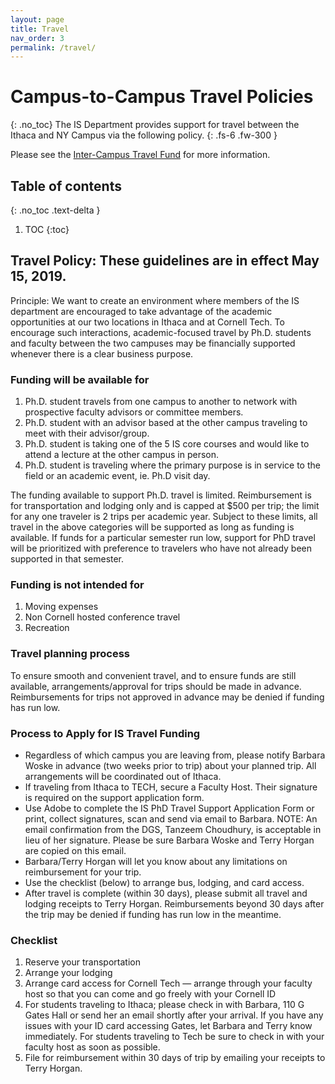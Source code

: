 ```yaml
---
layout: page
title: Travel
nav_order: 3
permalink: /travel/
---
```

# Campus-to-Campus Travel Policies
{: .no_toc}
The IS Department provides support for travel between the Ithaca and NY Campus via the following policy.
{: .fs-6 .fw-300 }

Please see the [Inter-Campus Travel Fund](https://infosci.cornell.edu/phd/current-phds/inter-campus-travel-fund) for more information.


## Table of contents
{: .no_toc .text-delta }

1. TOC
{:toc}



## Travel Policy: These guidelines are in effect May 15, 2019.

Principle:  We want to create an environment where members of the IS department are encouraged to take advantage of the academic opportunities at our two locations in Ithaca and at Cornell Tech. To encourage such interactions, academic-focused travel by Ph.D. students and faculty between the two campuses may be financially supported whenever there is a clear business purpose.

### Funding will be available for

1. Ph.D. student travels from one campus to another to network with prospective faculty advisors or committee members.
2. Ph.D. student with an advisor based at the other campus traveling to meet with their advisor/group.
3. Ph.D. student is taking one of the 5 IS core courses and would like to attend a lecture at the other campus in person.
4. Ph.D. student is traveling where the primary purpose is in service to the field or an academic event, ie. Ph.D visit day.   

The funding available to support Ph.D. travel is limited. Reimbursement is for transportation and lodging only and is capped at $500 per trip; the limit for any one traveler is 2 trips per academic year.  Subject to these limits, all travel in the above categories will be supported as long as funding is available. If funds for a particular semester run low, support for PhD travel will be prioritized with preference to travelers who have not already been supported in that semester.

### Funding is not intended for

1. Moving expenses
2. Non Cornell hosted conference travel
3. Recreation

### Travel planning process

To ensure smooth and convenient travel, and to ensure funds are still available, arrangements/approval for trips should be made in advance.  Reimbursements for trips not approved in advance may be denied if funding has run low.

### Process to Apply for IS Travel Funding

* Regardless of which campus you are leaving from, please notify Barbara Woske in advance (two weeks prior to trip) about your planned trip. All arrangements will be coordinated out of Ithaca.
* If traveling from Ithaca to TECH, secure a Faculty Host. Their signature is required on the support application form.
* Use Adobe to complete the IS PhD Travel Support Application Form or print, collect signatures, scan and send via email to Barbara.  NOTE: An email confirmation from the DGS, Tanzeem Choudhury, is acceptable in lieu of her signature. Please be sure Barbara Woske and Terry Horgan are copied on this email.
* Barbara/Terry Horgan will let you know about any limitations on reimbursement for your trip.
* Use the checklist (below) to arrange bus, lodging, and card access.
* After travel is complete (within 30 days), please submit all travel and lodging receipts to Terry Horgan. Reimbursements beyond 30 days after the trip may be denied if funding has run low in the meantime.

### Checklist

1. Reserve your transportation
2. Arrange your lodging
3. Arrange card access for Cornell Tech — arrange through your faculty host so that you can come and go freely with your Cornell ID
4. For students traveling to Ithaca; please check in with Barbara, 110 G Gates Hall or send her an email shortly after your arrival.  If you have any issues with your ID card accessing Gates, let Barbara and Terry know immediately. For students traveling to Tech be sure to check in with your faculty host as soon as possible.  
5. File for reimbursement within 30 days of trip by emailing your receipts to Terry Horgan.